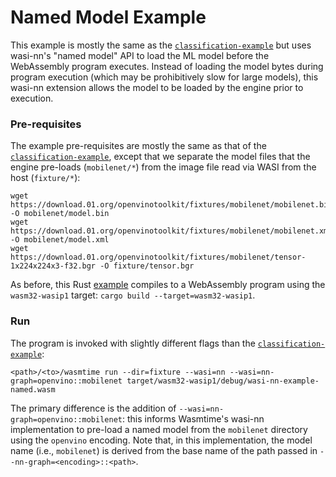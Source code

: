 # Named Model Example

This example is mostly the same as the [`classification-example`] but uses
wasi-nn's "named model" API to load the ML model before the WebAssembly program
executes. Instead of loading the model bytes during program execution (which may
be prohibitively slow for large models), this wasi-nn extension allows the model
to be loaded by the engine prior to execution.

### Pre-requisites

The example pre-requisites are mostly the same as that of the
[`classification-example`], except that we separate the model files that the
engine pre-loads (`mobilenet/*`) from the image file read via WASI from the host
(`fixture/*`):

```
wget https://download.01.org/openvinotoolkit/fixtures/mobilenet/mobilenet.bin -O mobilenet/model.bin
wget https://download.01.org/openvinotoolkit/fixtures/mobilenet/mobilenet.xml -O mobilenet/model.xml
wget https://download.01.org/openvinotoolkit/fixtures/mobilenet/tensor-1x224x224x3-f32.bgr -O fixture/tensor.bgr
```

As before, this Rust [example] compiles to a WebAssembly program using the
`wasm32-wasip1` target: `cargo build --target=wasm32-wasip1`.

[example]: src/main.rs

### Run

The program is invoked with slightly different flags than the
[`classification-example`]:

```
<path>/<to>/wasmtime run --dir=fixture --wasi=nn --wasi=nn-graph=openvino::mobilenet target/wasm32-wasip1/debug/wasi-nn-example-named.wasm
```

The primary difference is the addition of `--wasi=nn-graph=openvino::mobilenet`:
this informs Wasmtime's wasi-nn implementation to pre-load a named model from
the `mobilenet` directory using the `openvino` encoding. Note that, in this
implementation, the model name (i.e., `mobilenet`) is derived from the base name
of the path passed in `--nn-graph=<encoding>::<path>`.

[`classification-example`]: ../classification-example
